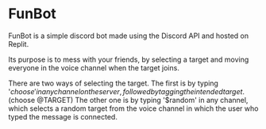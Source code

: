 # FunBot

FunBot is a simple discord bot made using the Discord API and hosted on Replit. 

Its purpose is to mess with your friends, by selecting a target and moving everyone in the voice channel when the target joins.

There are two ways of selecting the target. The first is by typing '$choose' in any channel on the server, followed by tagging the intended target. ($choose @TARGET)
The other one is by typing '$random' in any channel, which selects a random target from the voice channel in which the user who typed the message is connected.
